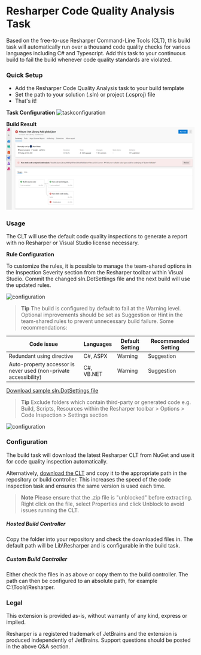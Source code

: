 # Resharper Code Quality Analysis Task

Based on the free-to-use Resharper Command-Line Tools (CLT), this build task will automatically run over a thousand code quality checks for various languages including C# and Typescript. Add this task to your continuous build to fail the build whenever code quality standards are violated.

### Quick Setup

* Add the Resharper Code Quality Analysis task to your build template
* Set the path to your solution (.sln) or project (.csproj) file
* That's it!

**Task Configuration**
![taskconfiguration](images/taskconfiguration.png )

**Build Result**
![output](images/output.png )

### Usage

The CLT will use the default code quality inspections to generate a report with no Resharper or Visual Studio license necessary.

**Rule Configuration**

To customize the rules, it is possible to manage the team-shared options in the Inspection Severity section from the Resharper toolbar within Visual Studio. Commit the changed sln.DotSettings file and the next build will use the updated rules.

![configuration](images/configureseverity.png )

> **Tip** The build is configured by default to fail at the Warning level. Optional improvements should be set as Suggestion or Hint in the team-shared rules to prevent unnecessary build failure. Some recommendations:

| Code issue                                                       | Languages  | Default Setting | Recommended Setting |
|------------------------------------------------------------------|------------|-----------------|---------------------|
| Redundant using directive                                        | C#, ASPX   | Warning         | Suggestion          |
| Auto-property accessor is never used (non-private accessibility) | C#, VB.NET | Warning         | Suggestion          |

[Download sample sln.DotSettings file](samples/Sample.sln.DotSettings)

> **Tip** Exclude folders which contain third-party or generated code e.g. Build, Scripts, Resources within the Resharper toolbar > Options > Code Inspection > Settings section

![configuration](images/configurefolderstoskip.png )

### Configuration

The build task will download the latest Resharper CLT from NuGet and use it for code quality inspection automatically.

Alternatively, [download the CLT](https://www.jetbrains.com/resharper/download/index.html#section=resharper-clt) and copy it to the appropriate path in the repository or build controller. This increases the speed of the code inspection task and ensures the same version is used each time.

> **Note** Please ensure that the .zip file is "unblocked" before extracting. Right click on the file, select Properties and click Unblock to avoid issues running the CLT.

##### Hosted Build Controller

Copy the folder into your repository and check the downloaded files in. The default path will be Lib\Resharper and is configurable in the build task.

##### Custom Build Controller

Either check the files in as above or copy them to the build controller. The path can then be configured to an absolute path, for example C:\Tools\Resharper.

### Legal
This extension is provided as-is, without warranty of any kind, express or implied.

Resharper is a registered trademark of JetBrains and the extension is produced independently of JetBrains. Support questions should be posted in the above Q&A section.